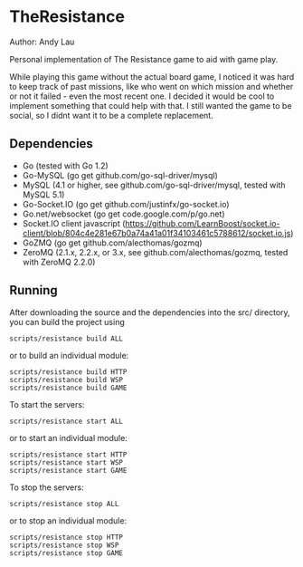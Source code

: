 TheResistance
=============
Author: Andy Lau

Personal implementation of The Resistance game to aid with game play.

While playing this game without the actual board game, I noticed it was hard to keep track of past missions, like who went on which mission and whether or not it failed - even the most recent one. I decided it would be cool to implement something that could help with that. I still wanted the game to be social, so I didnt want it to be a complete replacement. 

Dependencies
------------
* Go (tested with Go 1.2)
* Go-MySQL (go get github.com/go-sql-driver/mysql)
 * MySQL (4.1 or higher, see github.com/go-sql-driver/mysql, tested with MySQL 5.1)
* Go-Socket.IO (go get github.com/justinfx/go-socket.io)
 * Go.net/websocket (go get code.google.com/p/go.net)
 * Socket.IO client javascript (https://github.com/LearnBoost/socket.io-client/blob/804c4e281e67b0a74a41a01f34103461c5788612/socket.io.js)
* GoZMQ (go get github.com/alecthomas/gozmq)
 * ZeroMQ (2.1.x, 2.2.x, or 3.x, see github.com/alecthomas/gozmq, tested with ZeroMQ 2.2.0)

Running
-----------
After downloading the source and the dependencies into the src/ directory, you can build the project using

    scripts/resistance build ALL

or to build an individual module:

    scripts/resistance build HTTP
    scripts/resistance build WSP
    scripts/resistance build GAME

To start the servers:

    scripts/resistance start ALL

or to start an individual module:

    scripts/resistance start HTTP
    scripts/resistance start WSP
    scripts/resistance start GAME

To stop the servers:

    scripts/resistance stop ALL

or to stop an individual module:

    scripts/resistance stop HTTP
    scripts/resistance stop WSP
    scripts/resistance stop GAME

